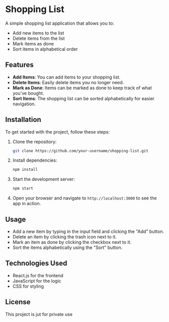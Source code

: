 
# Shopping List

A simple shopping list application that allows you to:

- Add new items to the list
- Delete items from the list
- Mark items as done
- Sort items in alphabetical order

## Features

- **Add Items**: You can add items to your shopping list.
- **Delete Items**: Easily delete items you no longer need.
- **Mark as Done**: Items can be marked as done to keep track of what you've bought.
- **Sort Items**: The shopping list can be sorted alphabetically for easier navigation.

## Installation

To get started with the project, follow these steps:

1. Clone the repository:

   ```bash
   git clone https://github.com/your-username/shopping-list.git
   ```

2. Install dependencies:

   ```bash
   npm install
   ```

3. Start the development server:

   ```bash
   npm start
   ```

4. Open your browser and navigate to `http://localhost:3000` to see the app in action.

## Usage

- Add a new item by typing in the input field and clicking the "Add" button.
- Delete an item by clicking the trash icon next to it.
- Mark an item as done by clicking the checkbox next to it.
- Sort the items alphabetically using the "Sort" button.

## Technologies Used

- React.js for the frontend
- JavaScript for the logic
- CSS for styling

## License

This project is jut for private use
